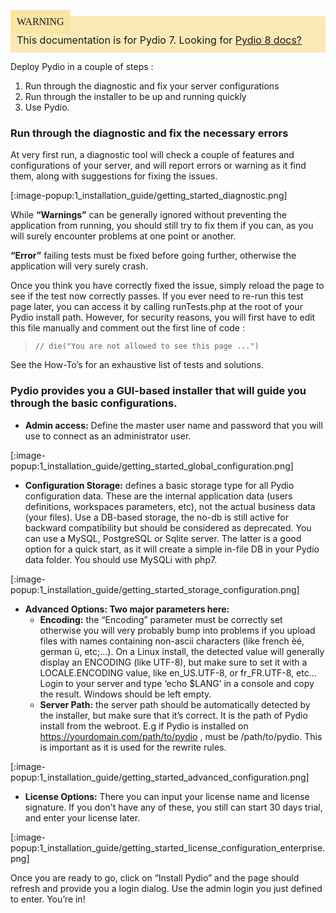 <div style="background-color: #fbe9b7;font-size: 16px;">
<span style="background-color: #fae4a6;padding: 10px;font-family: FuturaT-Demi;">WARNING</span>
<span style="padding: 10px;display: inline-block;">This documentation is for Pydio 7. Looking for <a href="https://pydio.com/en/docs/v8/quick-start">Pydio 8 docs?</a></span>
</div>

Deploy Pydio in a couple of steps :

1. Run through the diagnostic and fix your server configurations
2. Run through the installer to be up and running quickly
3. Use Pydio.

### Run through the diagnostic and fix the necessary errors

At very first run, a diagnostic tool will check a couple of features and configurations of your server, and will report errors or warning as it find them, along with suggestions for fixing the issues.

[:image-popup:1_installation_guide/getting_started_diagnostic.png]

While **“Warnings”** can be generally ignored without preventing the application from running, you should still try to fix them if you can, as you will surely encounter problems at one point or another.

**“Error”** failing tests must be fixed before going further, otherwise the application will very surely crash.

Once you think you have correctly fixed the issue, simply reload the page to see if the test now correctly passes. If you ever need to re-run this test page later, you can access it by calling runTests.php at the root of your Pydio install path. However, for security reasons, you will first have to edit this file manually and comment out the first line of code :

> `// die("You are not allowed to see this page ...")`

See the How-To’s for an exhaustive list of tests and solutions.

### Pydio provides you a GUI-based installer that will guide you through the basic configurations.

- **Admin access:** Define the master user name and password that you will use to connect as an administrator user.

[:image-popup:1_installation_guide/getting_started_global_configuration.png]

- **Configuration Storage:** defines a basic storage type for all Pydio configuration data. These are the internal application data (users definitions, workspaces parameters, etc), not the actual business data (your files).
Use a DB-based storage, the no-db is still active for backward compatibility but should be considered as deprecated.  You can use a MySQL, PostgreSQL or Sqlite server. The latter is a good option for a quick start, as it will create a simple in-file DB in your Pydio data folder. You should use MySQLi with php7.

[:image-popup:1_installation_guide/getting_started_storage_configuration.png]

- **Advanced Options: Two major parameters here:**
    + **Encoding:** the “Encoding” parameter must be correctly set otherwise you will very probably bump into problems if you upload files with names containing non-ascii characters (like french èé, german ü, etc;…).
    On a Linux install, the detected value will generally display an ENCODING (like UTF-8), but make sure to set it with a LOCALE.ENCODING value, like en_US.UTF-8, or fr_FR.UTF-8, etc… Login to your server and type ‘echo $LANG’ in a console and copy the result.
    Windows should be left empty.
    + **Server Path:** the server path should be automatically detected by the installer, but make sure that it’s correct. It is the path of Pydio install from the webroot. E.g if Pydio is installed on https://yourdomain.com/path/to/pydio , must be /path/to/pydio. This is important as it is used for the rewrite rules.

[:image-popup:1_installation_guide/getting_started_advanced_configuration.png]

- **License Options:**
There you can input your license name and license signature. If you don't have any of these, you still can start 30 days trial, and enter your license later.

[:image-popup:1_installation_guide/getting_started_license_configuration_enterprise.png]

Once you are ready to go, click on “Install Pydio” and the page should refresh and provide you a login dialog. Use the admin login you just defined to enter. You’re in!
